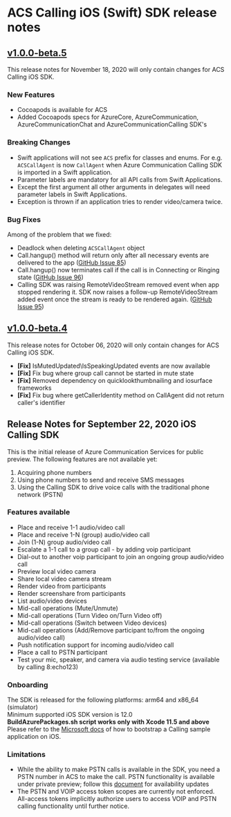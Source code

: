 # ACS Calling iOS (Swift) SDK release notes

## [v1.0.0-beta.5](https://github.com/Azure/Communication/releases/tag/v1.0.0-beta.5)
This release notes for November 18, 2020 will only contain changes for ACS Calling iOS SDK. 

### New Features
- Cocoapods is available for ACS
- Added Cocoapods specs for AzureCore, AzureCommunication, AzureCommunicationChat and AzureCommunicationCalling SDK's

### Breaking Changes
- Swift applications will not see `ACS` prefix for classes and enums. For e.g. `ACSCallAgent` is now `CallAgent` when Azure Communication Calling SDK is imported in a Swift application.
- Parameter labels are mandatory for all API calls from Swift Applications.
- Except the first argument all other arguments in delegates will need parameter labels in Swift Applications.
- Exception is thrown if an application tries to render video/camera twice.


### Bug Fixes
Among of the problem that we fixed:
- Deadlock when deleting `ACSCallAgent` object
- Call.hangup() method will return only after all necessary events are delivered to the app  ([GitHub Issue 85](https://github.com/Azure/Communication/issues/85))
- Call.hangup() now terminates call if the call is in Connecting or Ringing state ([GitHub Issue 96](https://github.com/Azure/Communication/issues/96))
- Calling SDK was raising RemoteVideoStream removed event when app stopped rendering it. SDK now raises a follow-up RemoteVideoStream added event once the stream is ready to be rendered again. ([GitHub Issue 95](https://github.com/Azure/Communication/issues/95))


## [v1.0.0-beta.4](https://github.com/Azure/Communication/releases/tag/v1.0.0-beta.4)
This release notes for October 06, 2020 will only contain changes for ACS Calling iOS SDK.

* **[Fix]** IsMutedUpdated\IsSpeakingUpdated events are now available
* **[Fix]** Fix bug where group call cannot be started in mute state
* **[Fix]** Removed dependency on quicklookthumbnailing and iosurface frameworks
* **[Fix]** Fix bug where getCallerIdentity method on CallAgent did not return caller's identifier

## Release Notes for September 22, 2020 iOS Calling SDK
This is the initial release of Azure Communication Services for public preview. The following features are not available yet:

1. Acquiring phone numbers
2. Using phone numbers to send and receive SMS messages
3. Using the Calling SDK to drive voice calls with the traditional phone network (PSTN)

### Features available

* Place and receive 1-1 audio/video call
* Place and receive 1-N (group) audio/video call
* Join (1-N) group audio/video call
* Escalate a 1-1 call to a group call - by adding voip participant
* Dial-out to another voip participant to join an ongoing group audio/video call
* Preview local video camera
* Share local video camera stream
* Render video from participants
* Render screenshare from participants
* List audio/video devices
* Mid-call operations (Mute/Unmute)
* Mid-call operations (Turn Video on/Turn Video off)
* Mid-call operations (Switch between Video devices)
* Mid-call operations (Add/Remove participant to/from the ongoing audio/video call)
* Push notification support for incoming audio/video call
* Place a call to PSTN participant
* Test your mic, speaker, and camera via audio testing service (available by calling 8:echo123) 

### Onboarding
The SDK is released for the following platforms: arm64 and x86_64 (simulator)
<br/>Minimum supported iOS SDK version is 12.0
<br/>**BuildAzurePackages.sh script works only with Xcode 11.5 and above**
<br/>Please refer to the [Microsoft docs](https://docs.microsoft.com/en-us/azure/communication-services/quickstarts/voice-video-calling/getting-started-with-calling?pivots=platform-ios) of how to bootstrap a Calling sample application on iOS.

### Limitations
* While the ability to make PSTN calls is available in the SDK, you need a PSTN number in ACS to make the call. PSTN functionality is available under private preview; follow this [document](https://docs.microsoft.com/azure/communication-services/quickstarts/telephony-sms/get-phone-number) for availability updates
* The PSTN and VOIP access token scopes are currently not enforced. All-access tokens implicitly authorize users to access VOIP and PSTN calling functionality until further notice. 
